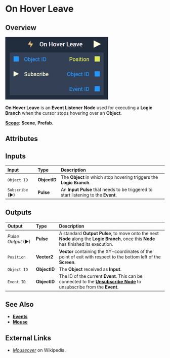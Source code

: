 # On Hover Leave

## Overview

![The On Hover Leave Node.](../../../.gitbook/assets/onhoverleavenode2.png)

**On Hover Leave** is an **Event Listener** **Node** used for executing a **Logic Branch** when the cursor stops hovering over an **Object**.

[**Scope**](../../overview.md#scopes): **Scene**, **Prefab**.

## Attributes


## Inputs

| Input | Type | Description |
| :--- | :--- | :--- |
| `Object ID` | **ObjectID** | The **Object** in which stop hovering triggers the **Logic Branch**. |
| `Subscribe` (►)|**Pulse** | An **Input Pulse** that needs to be triggered to start listening to the **Event**. |

## Outputs

| Output | Type | Description |
| :--- | :--- | :--- |
| _Pulse Output_ \(►\) | **Pulse** | A standard **Output Pulse**, to move onto the next **Node** along the **Logic Branch**, once this **Node** has finished its execution. |
| `Position` | **Vector2** | **Vector** containing the XY-coordinates of the point of exit with respect to the bottom left of the **Screen**. |
| `Object ID` | **ObjectID** | The **Object** received as **Input**. |
|`Event ID`| **ObjectID**| The ID of the current **Event**. This can be connected to the [**Unsubscribe Node**](../unsubscribe.md) to unsubscribe from the **Event**.|

## See Also

* [**Events**](../)
* [**Mouse**](./)

## External Links

* [_Mouseover_](https://en.wikipedia.org/wiki/Mouseover) on Wikipedia.

